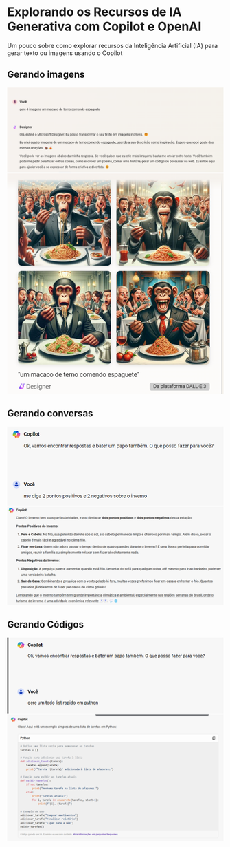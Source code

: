 # Explorando os Recursos de IA Generativa com Copilot e OpenAI

Um pouco sobre como explorar recursos da Inteligência Artificial (IA) para gerar texto ou imagens usando o Copilot

## Gerando imagens

<img src="inputs/image-1.png">
<img src="outputs/image-1result.png">

## Gerando conversas

<img src="inputs/image-2.png">
<img src="outputs/image-2result.png">

## Gerando Códigos 

<img src="inputs/image-3.png">
<img src="outputs/image-3result.png">